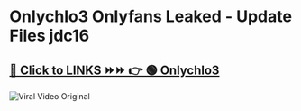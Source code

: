 
 # Onlychlo3 Onlyfans Leaked - Update Files jdc16

## <h2><a href="https://clipsfans.com/Onlychlo3&ref=git">🔗 Click to LINKS ⏩⏩ 👉 🟢 Onlychlo3 </a></h2>

<a href="https://clipsfans.com/Onlychlo3&ref=git" rel="nofollow" data-target="animated-image.originalLink"><img src="https://i.ibb.co.com/xMMVF88/686577567.gif" alt="Viral Video Original" style="max-width: 100%; display: inline-block;" data-target="animated-image.originalImage"></a>


